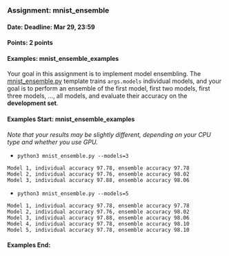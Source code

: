 ### Assignment: mnist_ensemble
#### Date: Deadline: Mar 29, 23:59
#### Points: 2 points
#### Examples: mnist_ensemble_examples

Your goal in this assignment is to implement model ensembling.
The [mnist_ensemble.py](https://github.com/ufal/npfl114/tree/master/labs/03/mnist_ensemble.py)
template trains `args.models` individual models, and your goal is to perform
an ensemble of the first model, first two models, first three models, …, all
models, and evaluate their accuracy on the **development set**.

#### Examples Start: mnist_ensemble_examples
_Note that your results may be slightly different, depending on your CPU type and whether you use GPU._
- `python3 mnist_ensemble.py --models=3`
```
Model 1, individual accuracy 97.78, ensemble accuracy 97.78
Model 2, individual accuracy 97.76, ensemble accuracy 98.02
Model 3, individual accuracy 97.88, ensemble accuracy 98.06
```
- `python3 mnist_ensemble.py --models=5`
```
Model 1, individual accuracy 97.78, ensemble accuracy 97.78
Model 2, individual accuracy 97.76, ensemble accuracy 98.02
Model 3, individual accuracy 97.88, ensemble accuracy 98.06
Model 4, individual accuracy 97.78, ensemble accuracy 98.10
Model 5, individual accuracy 97.78, ensemble accuracy 98.10
```
#### Examples End:
